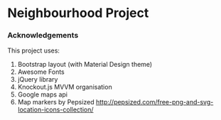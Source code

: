 # Neighbourhood Project


### Acknowledgements
This project uses:
1. Bootstrap layout (with Material Design theme)
2. Awesome Fonts
3. jQuery library
4. Knockout.js MVVM organisation
5. Google maps api
6. Map markers by Pepsized http://pepsized.com/free-png-and-svg-location-icons-collection/
